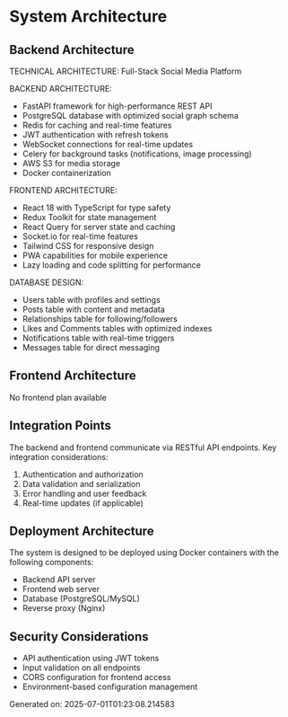 # System Architecture

## Backend Architecture


TECHNICAL ARCHITECTURE: Full-Stack Social Media Platform

BACKEND ARCHITECTURE:
- FastAPI framework for high-performance REST API
- PostgreSQL database with optimized social graph schema
- Redis for caching and real-time features
- JWT authentication with refresh tokens
- WebSocket connections for real-time updates
- Celery for background tasks (notifications, image processing)
- AWS S3 for media storage
- Docker containerization

FRONTEND ARCHITECTURE:
- React 18 with TypeScript for type safety
- Redux Toolkit for state management
- React Query for server state and caching
- Socket.io for real-time features
- Tailwind CSS for responsive design
- PWA capabilities for mobile experience
- Lazy loading and code splitting for performance

DATABASE DESIGN:
- Users table with profiles and settings
- Posts table with content and metadata
- Relationships table for following/followers
- Likes and Comments tables with optimized indexes
- Notifications table with real-time triggers
- Messages table for direct messaging
        

## Frontend Architecture

No frontend plan available

## Integration Points

The backend and frontend communicate via RESTful API endpoints. Key integration considerations:

1. Authentication and authorization
2. Data validation and serialization
3. Error handling and user feedback
4. Real-time updates (if applicable)

## Deployment Architecture

The system is designed to be deployed using Docker containers with the following components:

- Backend API server
- Frontend web server
- Database (PostgreSQL/MySQL)
- Reverse proxy (Nginx)

## Security Considerations

- API authentication using JWT tokens
- Input validation on all endpoints
- CORS configuration for frontend access
- Environment-based configuration management

Generated on: 2025-07-01T01:23:08.214583
